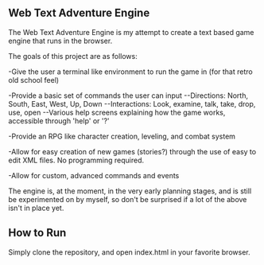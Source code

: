 Web Text Adventure Engine
---------

The Web Text Adventure Engine is my attempt to create a text based game engine that runs in the browser.

The goals of this project are as follows:

-Give the user a terminal like environment to run the game in (for that retro old school feel)

-Provide a basic set of commands the user can input
--Directions: North, South, East, West, Up, Down
--Interactions: Look, examine, talk, take, drop, use, open
--Various help screens explaining how the game works, accessible through 'help' or '?'

-Provide an RPG like character creation, leveling, and combat system

-Allow for easy creation of new games (stories?) through the use of easy to edit XML files. No programming required.

-Allow for custom, advanced commands and events

The engine is, at the moment, in the very early planning stages, and is still be experimented on by myself, so don't be
surprised if a lot of the above isn't in place yet.

How to Run
-------

Simply clone the repository, and open index.html in your favorite browser.
